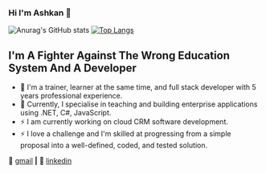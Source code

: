 ### Hi I'm Ashkan 👋

![Anurag's GitHub stats](https://github-readme-stats.vercel.app/api?username=ashnoori11&show_icons=true&theme=tokyonight&hide=prs,issues,contribs)
[![Top Langs](https://github-readme-stats.vercel.app/api/top-langs/?username=ashnoori11&show_icons=true&theme=tokyonight)](https://github.com/anuraghazra/github-readme-stats)

## I'm A Fighter Against The Wrong Education System And A Developer

- 🌱 I'm a trainer, learner at the same time, and full stack developer with 5 years professional experience.
- 👯 Currently, I specialise in teaching and building enterprise applications using .NET, C#, JavaScript.
- ⚡ I am currently working on cloud CRM software development.
- ⚡ I love a challenge and I'm skilled at progressing from a simple proposal into a well-defined, coded, and tested solution.

📧 [gmail][gmail] **|** 
👔 [linkedin][linkedin]

[gmail]: mailto:ashkandeveloper11@gmail.com
[linkedin]: https://linkedin.com/in/ashkannoori
